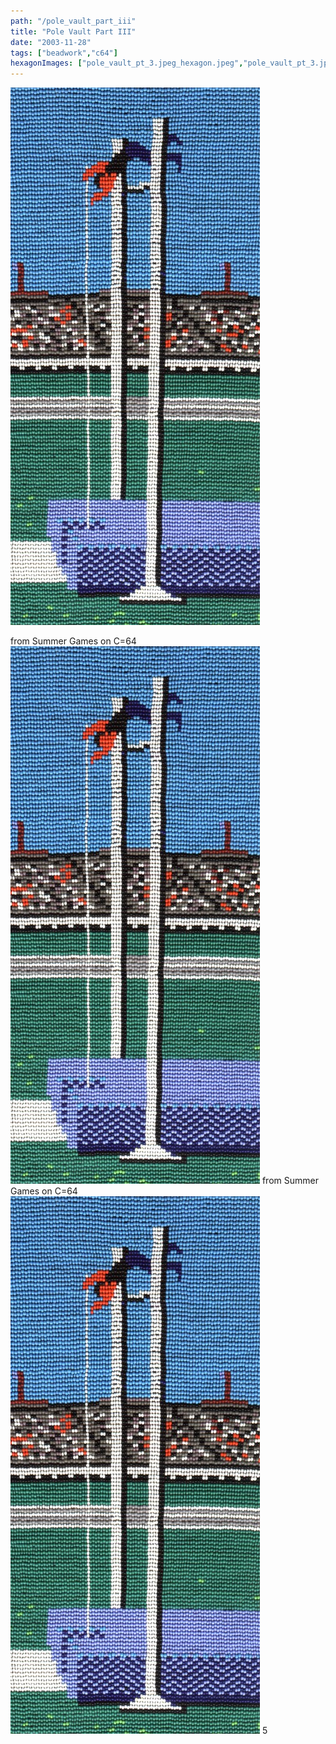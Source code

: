 ```yaml
---
path: "/pole_vault_part_iii"
title: "Pole Vault Part III"
date: "2003-11-28"
tags: ["beadwork","c64"]
hexagonImages: ["pole_vault_pt_3.jpeg_hexagon.jpeg","pole_vault_pt_3.jpg_hexagon.jpeg"]
---
```


 [![](pole_vault_pt_3.jpeg)](pole_vault_pt_3.jpeg)

from Summer Games on C=64 [![](pole_vault_pt_3.jpg "pole_vault_pt_3")](pole_vault_pt_3.jpg) from Summer Games on C=64 [![](pole_vault_pt_3.jpg "pole_vault_pt_3")](pole_vault_pt_3.jpg) 5 
  <!---
  <div class="field field-type-filefield field-field-images" xmlns="http://www.w3.org/1999/xhtml">
      
    <div class="field-items">
            <div class="field-item odd">
                    <a href="http://www.beigerecords.com/joe-old/sites/default/files/pole_vault_pt_3.jpeg" class="imagecache imagecache-square_thumbnail imagecache-imagelink imagecache-square_thumbnail_imagelink"><img src="http://www.beigerecords.com/joe-old/sites/default/files/imagecache/square_thumbnail/pole_vault_pt_3.jpeg" alt="" title="" width="300" height="300" class="imagecache imagecache-square_thumbnail"/></a>        </div>
        </div>
</div> 
from Summer Games on C=64
 <a href="http://www.beigerecords.com/joe/wp-content/uploads/2008/11/pole_vault_pt_3.jpg" xmlns="http://www.w3.org/1999/xhtml"><img src="http://www.beigerecords.com/joe/wp-content/uploads/2008/11/pole_vault_pt_3.jpg" alt="" title="pole_vault_pt_3" width="399" height="860" class="alignnone size-full wp-image-43"/></a> from Summer Games on C=64
 <a href="/joe/newdrupal/sites/default/files/images/pole_vault_pt_3.jpg" xmlns="http://www.w3.org/1999/xhtml"><img src="/joe/newdrupal/sites/default/files/images/pole_vault_pt_3.jpg" alt="" title="pole_vault_pt_3" width="399" height="860" class="alignnone size-full wp-image-43"/></a> 5
  --->